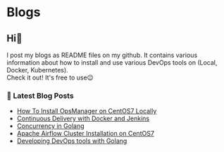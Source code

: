 # Blogs
## Hi👋
I post my blogs as README files on my github. It contains various information about how to install and use various DevOps tools on (Local, Docker, Kubernetes). <br>
Check it out!
It's free to use😉


### 📕 Latest Blog Posts

<!-- BLOG-POST-LIST:START -->
- [How To Install OpsManager on CentOS7 Locally](#)
- [Continuous Delivery with Docker and Jenkins](#)
- [Concurrency in Golang](#)
- [Apache Airflow Cluster Installation on CentOS7](#)
- [Developing DevOps tools with Golang](#)
<!-- BLOG-POST-LIST:END -->

